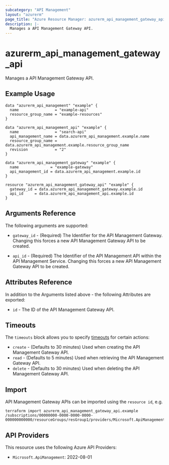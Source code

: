 ```yaml
---
subcategory: "API Management"
layout: "azurerm"
page_title: "Azure Resource Manager: azurerm_api_management_gateway_api"
description: |-
  Manages a API Management Gateway API.
---
```


# azurerm_api_management_gateway_api

Manages a API Management Gateway API.

## Example Usage

```hcl
data "azurerm_api_management" "example" {
  name                = "example-api"
  resource_group_name = "example-resources"
}

data "azurerm_api_management_api" "example" {
  name                = "search-api"
  api_management_name = data.azurerm_api_management.example.name
  resource_group_name = data.azurerm_api_management.example.resource_group_name
  revision            = "2"
}

data "azurerm_api_management_gateway" "example" {
  name              = "example-gateway"
  api_management_id = data.azurerm_api_management.example.id
}

resource "azurerm_api_management_gateway_api" "example" {
  gateway_id = data.azurerm_api_management_gateway.example.id
  api_id     = data.azurerm_api_management_api.example.id
}
```

## Arguments Reference

The following arguments are supported:

* `gateway_id` - (Required) The Identifier for the API Management Gateway. Changing this forces a new API Management Gateway API to be created.

* `api_id` - (Required) The Identifier of the API Management API within the API Management Service. Changing this forces a new API Management Gateway API to be created.

## Attributes Reference

In addition to the Arguments listed above - the following Attributes are exported:

* `id` - The ID of the API Management Gateway API.

## Timeouts

The `timeouts` block allows you to specify [timeouts](https://www.terraform.io/language/resources/syntax#operation-timeouts) for certain actions:

* `create` - (Defaults to 30 minutes) Used when creating the API Management Gateway API.
* `read` - (Defaults to 5 minutes) Used when retrieving the API Management Gateway API.
* `delete` - (Defaults to 30 minutes) Used when deleting the API Management Gateway API.

## Import

API Management Gateway APIs can be imported using the `resource id`, e.g.

```shell
terraform import azurerm_api_management_gateway_api.example /subscriptions/00000000-0000-0000-0000-000000000000/resourceGroups/resGroup1/providers/Microsoft.ApiManagement/service/service1/gateways/gateway1/apis/api1
```

## API Providers
<!-- This section is generated, changes will be overwritten -->
This resource uses the following Azure API Providers:

* `Microsoft.ApiManagement`: 2022-08-01
